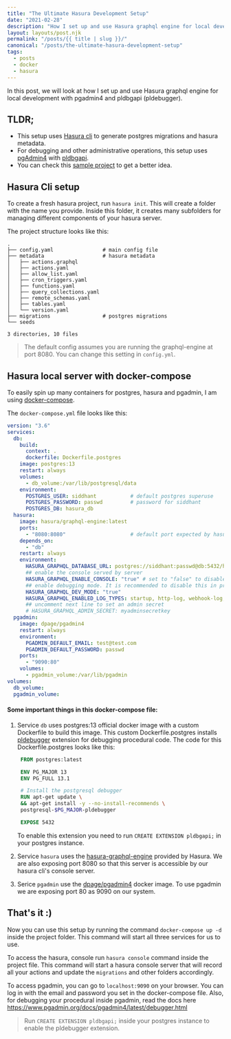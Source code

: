 ```yaml
---
title: "The Ultimate Hasura Development Setup"
date: "2021-02-28"
description: "How I set up and use Hasura graphql engine for local development with pgadmin4 and pldebugger."
layout: layouts/post.njk
permalink: "/posts/{{ title | slug }}/"
canonical: "/posts/the-ultimate-hasura-development-setup"
tags:
  - posts
  - docker
  - hasura
---
```


In this post, we will look at how I set up and use Hasura graphql engine for local
development with pgadmin4 and pldbgapi (pldebugger).

## TLDR;

- This setup uses [Hasura cli](https://hasura.io/docs/latest/graphql/core/hasura-cli/index.html) to generate postgres migrations and hasura metadata.
- For debugging and other administrative operations, this setup uses [pgAdmin4](https://www.pgadmin.org/) with [pldbgapi](https://github.com/soycacan/pldebugger).
- You can check this [sample project](https://github.com/siddhantk232/ultimate-hasura-dev-setup) to get a better idea.

## Hasura Cli setup

To create a fresh hasura project, run `hasura init`. This will create a folder with the name you provide. Inside this folder, it creates many subfolders for managing different components of your hasura server.

The project structure looks like this:

```
.
├── config.yaml                # main config file
├── metadata                   # hasura metadata
│   ├── actions.graphql
│   ├── actions.yaml
│   ├── allow_list.yaml
│   ├── cron_triggers.yaml
│   ├── functions.yaml
│   ├── query_collections.yaml
│   ├── remote_schemas.yaml
│   ├── tables.yaml
│   └── version.yaml
├── migrations                 # postgres migrations
└── seeds

3 directories, 10 files
```

> The default config assumes you are running the graphql-engine at port 8080. You can change this setting in `config.yml`.

## Hasura local server with docker-compose

To easily spin up many containers for postgres, hasura and pgadmin, I am using [docker-compose](docs.docker.com/compose/).

The `docker-compose.yml` file looks like this:

```yaml
version: "3.6"
services:
  db:
    build:
      context: .
      dockerfile: Dockerfile.postgres
    image: postgres:13
    restart: always
    volumes:
      - db_volume:/var/lib/postgresql/data
    environment:
      POSTGRES_USER: siddhant           # default postgres superuse
      POSTGRES_PASSWORD: passwd         # password for siddhant
      POSTGRES_DB: hasura_db
  hasura:
    image: hasura/graphql-engine:latest
    ports:
      - "8080:8080"                     # default port expected by hasura cli
    depends_on:
      - "db"
    restart: always
    environment:
      HASURA_GRAPHQL_DATABASE_URL: postgres://siddhant:passwd@db:5432/hasura_db
      ## enable the console served by server
      HASURA_GRAPHQL_ENABLE_CONSOLE: "true" # set to "false" to disable console
      ## enable debugging mode. It is recommended to disable this in production
      HASURA_GRAPHQL_DEV_MODE: "true"
      HASURA_GRAPHQL_ENABLED_LOG_TYPES: startup, http-log, webhook-log, websocket-log, query-log
      ## uncomment next line to set an admin secret
      # HASURA_GRAPHQL_ADMIN_SECRET: myadminsecretkey
  pgadmin:
    image: dpage/pgadmin4
    restart: always
    environment:
      PGADMIN_DEFAULT_EMAIL: test@test.com
      PGADMIN_DEFAULT_PASSWORD: passwd
    ports:
      - "9090:80"
    volumes:
      - pgadmin_volume:/var/lib/pgadmin
volumes:
  db_volume:
  pgadmin_volume:
```

#### Some important things in this docker-compose file:

1. Service `db` uses postgres:13 official docker image with a custom Dockerfile to build this image.
   This custom Dockerfile.postgres installs [pldebugger](https://github.com/soycacan/pldebugger) extension for debugging procedural code.
   The code for this Dockerfile.postgres looks like this:

   ```dockerfile
    FROM postgres:latest

    ENV PG_MAJOR 13
    ENV PG_FULL 13.1

    # Install the postgresql debugger
    RUN apt-get update \
    && apt-get install -y --no-install-recommends \
    postgresql-$PG_MAJOR-pldebugger

    EXPOSE 5432

    ```
    To enable this extension you need to run `CREATE EXTENSION pldbgapi;` in your postgres instance.
  
2. Service `hasura` uses the [hasura-graphql-engine](https://hub.docker.com/r/hasura/graphql-engine) provided by Hasura.
We are also exposing port 8080 so that this server is accessible by our hasura cli's console server.

3. Serice `pgadmin` use the [dpage/pgadmin4](https://hub.docker.com/r/dpage/pgadmin4/) docker image.
To use pgadmin we are exposing port 80 as 9090 on our system.

## That's it :)

Now you can use this setup by running the command `docker-compose up -d` inside the project folder.
This command will start all three services for us to use.

To access the hasura, console run `hasura console` command inside the project file.
This command will start a hasura console server that will record all your actions and update the `migrations` and other folders accordingly.

To access pgadmin, you can go to `localhost:9090` on your browser.
You can log in with the email and password you set in the docker-compose file. Also, for debugging your procedural inside pgadmin, read the docs here https://www.pgadmin.org/docs/pgadmin4/latest/debugger.html

> Run `CREATE EXTENSION pldbgapi;` inside your postgres instance to enable the pldebugger extension.
```
